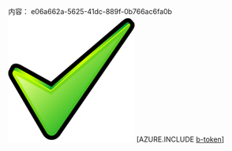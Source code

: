 内容： e06a662a-5625-41dc-889f-0b766ac6fa0b![图像](5669b54d-c95c-4ff2-8381-8fd77b1744d2.png)
[AZURE.INCLUDE [b-token](e6518c83-490f-4890-8fed-3dd75aa0ae8a.md)]
